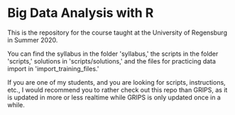 # Big Data Analysis with R 

This is the repository for the course taught at the University of Regensburg in Summer 2020.

You can find the syllabus in the folder 'syllabus,' the scripts in the folder 'scripts,' solutions in 'scripts/solutions,' and the files for practicing data import in 'import_training_files.'

If you are one of my students, and you are looking for scripts, instructions, etc., I would recommend you to rather check out this repo than GRIPS, as it is updated in more or less realtime while GRIPS is only updated once in a while.
